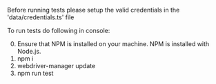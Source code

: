 Before running tests please setup the valid credentials in the 'data/credentials.ts' file

To run tests do following in console:

0) Ensure that NPM is installed on your machine. NPM is installed with Node.js.
1) npm i
2) webdriver-manager update
3) npm run test